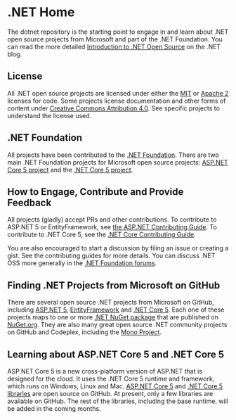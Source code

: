 # .NET Home

The dotnet repository is the starting point to engage in and learn about .NET
open source projects from Microsoft and part of the .NET Foundation. You can
read the more detailed [Introduction to .NET Open Source](http://blogs.msdn.com/dotnet)
on the .NET blog.

## License

All .NET open source projects are licensed under either the [MIT](LICENSE) or
[Apache 2](http://www.apache.org/licenses/LICENSE-2.0) licenses for code. Some
projects license documentation and other forms of content under
[Creative Commons Attribution 4.0](http://creativecommons.org/licenses/by/4.0/).
See specific projects to understand the license used.

## .NET Foundation

All projects have been contributed to the [.NET Foundation](http://www.dotnetfoundation.org/projects).
There are two main .NET Foundation projects for Microsoft open source projects:
[ASP.NET Core 5 project](http://www.dotnetfoundation.org/prjaspnetvnext.aspx)
and the [.NET Core 5 project](http://www.dotnetfoundation.org/prjaspnetvnext.aspx).

## How to Engage, Contribute and Provide Feedback

All projects (gladly) accept PRs and other contributions. To contribute to
ASP.NET 5 or EntityFramework, see [the ASP.NET Contributing Guide](https://github.com/aspnet/Home/blob/master/CONTRIBUTING.md).
To contribute to .NET Core 5, see the [.NET Core Contributing Guide](CONTRIBUTING.md).

You are also encouraged to start a discussion by filing an issue or creating a
gist. See the contributing guides for more details. You can discuss .NET OSS
more generally in the [.NET Foundation forums](http://www.dotnetfoundation.org/).

## Finding .NET Projects from Microsoft on GitHub

There are several open source .NET projects from Microsoft on GitHub, including
[ASP.NET 5](https://github.com/aspnet/home), [EntityFramework](https://github.com/aspnet/EntityFramework)
and [.NET Core 5](https://github.com/Microsoft/dotnet-corefx). Each one of these
projects maps to one or more [.NET NuGet package](http://blogs.msdn.com/b/dotnet/p/nugetpackages.aspx)
that are published on [NuGet.org](http://nuget.org/). They are also many great
open source .NET community projects on GitHub and Codeplex, including the
[Mono Project](https://github.com/mono/).

## Learning about ASP.NET Core 5 and .NET Core 5

ASP.NET Core 5 is a new cross-platform version of ASP.NET that is designed for
the cloud. It uses the .NET Core 5 runtime and framework, which runs on Windows,
Linux and Mac. [ASP.NET Core 5](https://github.com/aspnet/home) and
[.NET Core 5 libraries](https://github.com/Microsoft/dotnet-corefx) are open
source on GitHub. At present, only a few libraries are available on GitHub. The
rest of the libraries, including the base runtime, will be added in the coming
months.